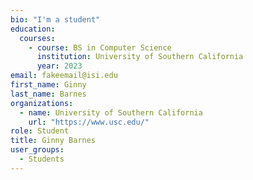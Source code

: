```yaml
---
bio: "I'm a student"
education:
  courses:
    - course: BS in Computer Science
      institution: University of Southern California
      year: 2023
email: fakeemail@isi.edu
first_name: Ginny
last_name: Barnes
organizations:
  - name: University of Southern California
    url: "https://www.usc.edu/"
role: Student
title: Ginny Barnes
user_groups:
  - Students
---
```

